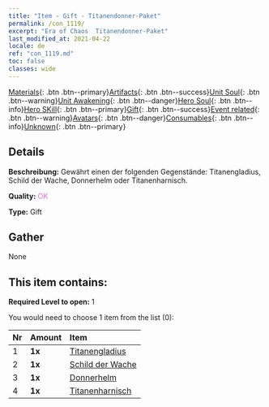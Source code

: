 ```yaml
---
title: "Item - Gift - Titanendonner-Paket"
permalink: /con_1119/
excerpt: "Era of Chaos  Titanendonner-Paket"
last_modified_at: 2021-04-22
locale: de
ref: "con_1119.md"
toc: false
classes: wide
---
```

 [Materials](/ItemsDE/){: .btn .btn--primary}[Artifacts](/ItemsDE/Artifacts/){: .btn .btn--success}[Unit Soul](/ItemsDE/UnitSoul/){: .btn .btn--warning}[Unit Awakening](/ItemsDE/UnitAwakening/){: .btn .btn--danger}[Hero Soul](/ItemsDE/HeroSoul/){: .btn .btn--info}[Hero SKill](/ItemsDE/HeroSkill/){: .btn .btn--primary}[Gift](/ItemsDE/Gift/){: .btn .btn--success}[Event related](/ItemsDE/Events/){: .btn .btn--warning}[Avatars](/ItemsDE/Avatars/){: .btn .btn--danger}[Consumables](/ItemsDE/Consumables/){: .btn .btn--info}[Unknown](/ItemsDE/Unknown/){: .btn .btn--primary}

## Details
 **Beschreibung:** Gewährt einen der folgenden Gegenstände: Titanengladius, Schild der Wache, Donnerhelm oder Titanenharnisch.

 **Quality:** <span style="color: #DA70D6">OK</span>

 **Type:** Gift

## Gather

  None

## This item contains:

 **Required Level to open:** 1

 You would need to choose 1 item from the list (0):

  | Nr | Amount |     Item    |
  |:---|:-------|:------------|
  | 1 |  **1x** | [Titanengladius](/de/Items/art_156/) |  | 
  | 2 |  **1x** | [Schild der Wache](/de/Items/art_157/) |  | 
  | 3 |  **1x** | [Donnerhelm](/de/Items/art_158/) |  | 
  | 4 |  **1x** | [Titanenharnisch](/de/Items/art_159/) |  | 
